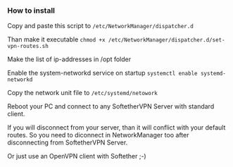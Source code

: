 ### How to install

Copy and paste this script to `/etc/NetworkManager/dispatcher.d`

Than make it executable `chmod +x /etc/NetworkManager/dispatcher.d/set-vpn-routes.sh`

Make the list of ip-addresses in /opt folder

Enable the system-networkd service on startup  `systemctl enable systemd-networkd`

Copy the network unit file to `/etc/systemd/netowork`

Reboot your PC and connect to any SoftetherVPN Server with standard client.

If you will disconnect from your server, than it will conflict with your default routes. So you need to diconnect in NetworkManager too after disconnecting from SoftetherVPN Server.

Or just use an OpenVPN client with Softether ;-)